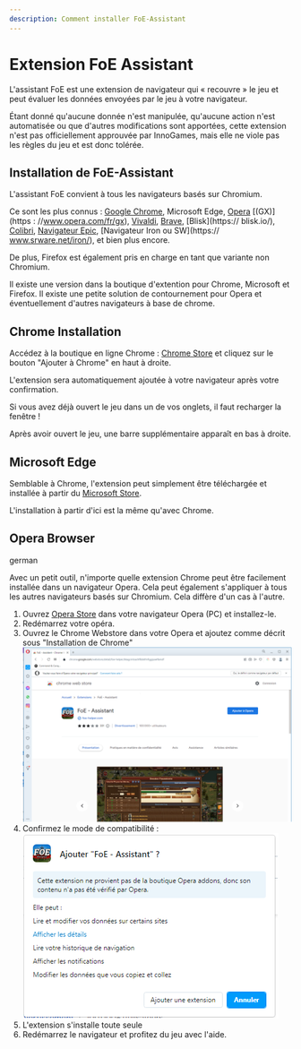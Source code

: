 ```yaml
---
description: Comment installer FoE-Assistant
---
```


# Extension FoE Assistant 

L'assistant FoE est une extension de navigateur qui « recouvre » le jeu et peut évaluer les données envoyées par le jeu à votre navigateur.

Étant donné qu'aucune donnée n'est manipulée, qu'aucune action n'est automatisée ou que d'autres modifications sont apportées, cette extension n'est pas officiellement approuvée par InnoGames, mais elle ne viole pas les règles du jeu et est donc tolérée.

## Installation de FoE-Assistant

L'assistant FoE convient à tous les navigateurs basés sur Chromium.

Ce sont les plus connus : [Google Chrome](https://www.google.com/chrome/), Microsoft Edge, [Opera](https://www.opera.com/) [(GX)](https : //www.opera.com/fr/gx), [Vivaldi](https://vivaldi.com/), [Brave](https://brave.com/), [Blisk](https:// blisk.io/), [Colibri](https://colibri.opqr.co/), [Navigateur Epic](https://www.epicbrowser.com/), [Navigateur Iron ou SW](https:// www.srware.net/iron/), et bien plus encore.

De plus, Firefox est également pris en charge en tant que variante non Chromium.

Il existe une version dans la boutique d'extention pour Chrome, Microsoft et Firefox. Il existe une petite solution de contournement pour Opera et éventuellement d'autres navigateurs à base de chrome.


## Chrome Installation

Accédez à la boutique en ligne Chrome : [Chrome Store](https://chrome.google.com/webstore/detail/foe-helper/bkagcmloachflbbkfmfiggipaelfamdf) et cliquez sur le bouton "Ajouter à Chrome" en haut à droite.

L'extension sera automatiquement ajoutée à votre navigateur après votre confirmation.

<div data-gb-custom-block data-tag="hint" data-style='info'>
Si vous avez déjà ouvert le jeu dans un de vos onglets, il faut recharger la fenêtre !
</div>

Après avoir ouvert le jeu, une barre supplémentaire apparaît en bas à droite.

## Microsoft Edge

Semblable à Chrome, l'extension peut simplement être téléchargée et installée à partir du [Microsoft Store](https://microsoftedge.microsoft.com/addons/detail/foe-helfer/cpmacpalonncbafboibpcjcpadloannb).

L'installation à partir d'ici est la même qu'avec Chrome.

## Opera Browser

german

Avec un petit outil, n'importe quelle extension Chrome peut être facilement installée dans un navigateur Opera. Cela peut également s'appliquer à tous les autres navigateurs basés sur Chromium. Cela diffère d'un cas à l'autre.

1. Ouvrez [Opera Store](https://addons.opera.com/de/extensions/details/install-chrome-extensions/) dans votre navigateur Opera (PC) et installez-le.
2. Redémarrez votre opéra.
3. Ouvrez le Chrome Webstore dans votre Opera et ajoutez comme décrit sous "Installation de Chrome" ![Installer l'assistant FoE à partir du Chrome Store](./.images/foe-helfer-in-operea-installieren.PNG)
4. Confirmez le mode de compatibilité : ![Confirmer la compatibilité](./.images/confirmation_compatibilite.PNG)
5. L'extension s'installe toute seule
6. Redémarrez le navigateur et profitez du jeu avec l'aide.